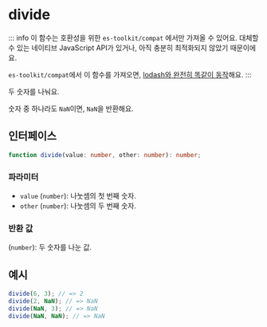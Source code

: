 # divide

::: info
이 함수는 호환성을 위한 `es-toolkit/compat` 에서만 가져올 수 있어요. 대체할 수 있는 네이티브 JavaScript API가 있거나, 아직 충분히 최적화되지 않았기 때문이에요.

`es-toolkit/compat`에서 이 함수를 가져오면, [lodash와 완전히 똑같이 동작](../../../compatibility.md)해요.
:::

두 숫자를 나눠요.

숫자 중 하나라도 `NaN`이면, `NaN`을 반환해요.

## 인터페이스

```typescript
function divide(value: number, other: number): number;
```

### 파라미터

- `value` (`number`): 나눗셈의 첫 번째 숫자.
- `other` (`number`): 나눗셈의 두 번째 숫자.

### 반환 값

(`number`): 두 숫자를 나눈 값.

## 예시

```typescript
divide(6, 3); // => 2
divide(2, NaN); // => NaN
divide(NaN, 3); // => NaN
divide(NaN, NaN); // => NaN
```
